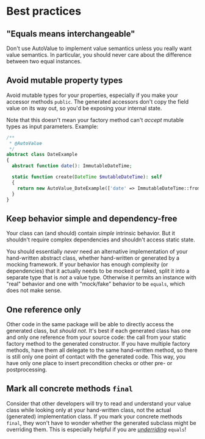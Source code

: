 # Best practices

## <a name="interchangeable"></a>"Equals means interchangeable"

Don't use AutoValue to implement value semantics unless you really want value
semantics. In particular, you should never care about the difference between two
equal instances.

## <a name="mutable_properties"></a>Avoid mutable property types

Avoid mutable types for your properties, especially if you make your accessor
methods `public`. The generated accessors don't copy the field value on its way
out, so you'd be exposing your internal state.

Note that this doesn't mean your factory method can't *accept* mutable types as
input parameters. Example:

```php
/**
 * @AutoValue
 */
abstract class DateExample
{
  abstract function date(): ImmutableDateTime;

  static function create(DateTime $mutableDateTime): self
  {
    return new AutoValue_DateExample(['date' => ImmutableDateTime::fromMutable($mutableDateTime)]);
  }
}
```

## <a name="simple"></a>Keep behavior simple and dependency-free

Your class can (and should) contain *simple* intrinsic behavior. But it
shouldn't require complex dependencies and shouldn't access static state.

You should essentially *never* need an alternative implementation of your
hand-written abstract class, whether hand-written or generated by a mocking
framework. If your behavior has enough complexity (or dependencies) that it
actually needs to be mocked or faked, split it into a separate type that is
*not* a value type. Otherwise it permits an instance with "real" behavior and
one with "mock/fake" behavior to be `equals`, which does not make sense.

## <a name="one_reference"></a>One reference only

Other code in the same package will be able to directly access the generated
class, but *should not*. It's best if each generated class has one and only one
reference from your source code: the call from your static factory method to the
generated constructor. If you have multiple factory methods, have them all
delegate to the same hand-written method, so there is still only one point of
contact with the generated code. This way, you have only one place to insert
precondition checks or other pre- or postprocessing.

## <a name="final"></a>Mark all concrete methods `final`

Consider that other developers will try to read and understand your value class
while looking only at your hand-written class, not the actual (generated)
implementation class. If you mark your concrete methods `final`, they won't have
to wonder whether the generated subclass might be overriding them. This is
especially helpful if you are *[underriding](howto.md#custom)* `equals`!